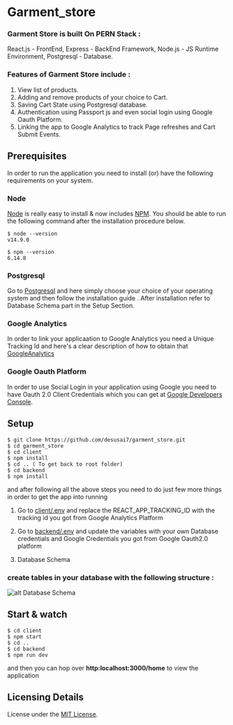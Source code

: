 # Garment_store

### Garment Store is built On PERN Stack :

React.js - FrontEnd,
Express - BackEnd Framework,
Node.js - JS Runtime Environment,
Postgresql - Database.

### Features of Garment Store include : 

1. View list of products.
2. Adding and remove products of your choice to Cart.
3. Saving Cart State using Postgresql database.
3. Authentication using Passport js and even social login using Google Oauth Platform.
4. Linking the app to Google Analytics to track Page refreshes and Cart Submit Events.


## Prerequisites

In order to run the application you need to install (or) have the following requirements on your system.

### Node

[Node](http://nodejs.org/) is really easy to install & now includes [NPM](https://npmjs.org/).
You should be able to run the following command after the installation procedure
below.

    $ node --version
    v14.9.0

    $ npm --version
    6.14.8

### Postgresql

Go to [Postgresql](https://www.postgresql.org/download/) and here simply choose your choice of your operating system and then
follow the installation guide . After installation refer to Database Schema part in the Setup Section.

### Google Analytics

In order to link your applicaation to Google Analytics you need a Unique Tracking Id and here's a clear description of how to obtain
that [GoogleAnalytics](https://support.google.com/analytics/answer/1008080?hl=en)


### Google Oauth Platform

In order to use Social Login in your application using Google you need to have Oauth 2.0 Client Credentials which you can get at [Google Developers Console](https://console.developers.google.com/apis/credentials).



## Setup

    $ git clone https://github.com/desusai7/garment_store.git
    $ cd garment_store
    $ cd client
    $ npm install
    $ cd .. ( To get back to root folder)
    $ cd backend
    $ npm install

and after following all the above steps you need to do just few more things in order to get the app into running

1. Go to [client/.env](/client/.env) and replace the REACT_APP_TRACKING_ID with the tracking id you got from Google Analytics Platform
    
2. Go to [backend/.env](/backend/.env) and update the variables with your own Database credentials and Google Credentials you got from Google Oauth2.0 platform

3. Database Schema

### create tables in your database with the following structure : 

![alt Database Schema](https://drive.google.com/file/d/16I-Z4TS7P6kblTmBdJp7NmvgRdeR-Nr5/view)



## Start & watch

    $ cd client
    $ npm start
    $ cd ..
    $ cd backend
    $ npm run dev

and then you can hop over **http:localhost:3000/home** to view the application


## Licensing Details

License under the [MIT License](LICENSE).